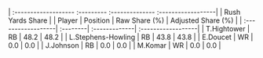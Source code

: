 | :------------------- :--------- :-------------- :------------------|
|                          Rush Yards Share                          |
| Player             | Position | Raw Share (%) | Adjusted Share (%) |
| :------------------| :--------| :-------------| :------------------|
| T.Hightower        | RB       | 48.2          | 48.2               |
| L.Stephens-Howling | RB       | 43.8          | 43.8               |
| E.Doucet           | WR       | 0.0           | 0.0                |
| J.Johnson          | RB       | 0.0           | 0.0                |
| M.Komar            | WR       | 0.0           | 0.0                |